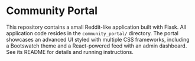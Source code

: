 # Community Portal

This repository contains a small Reddit-like application built with Flask.
All application code resides in the `community_portal/` directory.
The portal showcases an advanced UI styled with multiple CSS frameworks, including a Bootswatch theme and a React-powered feed with an admin dashboard.
See its README for details and running instructions.
